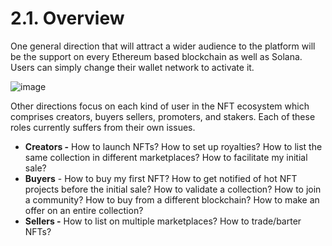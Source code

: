 # 2.1. Overview

One general direction that will attract a wider audience to the platform will be the support on every Ethereum based blockchain as well as Solana. Users can simply change their wallet network to activate it.

![image](https://user-images.githubusercontent.com/120378/154843833-21ea3131-4b87-46f0-99bb-64e863868a4d.png)

Other directions focus on each kind of user in the NFT ecosystem which comprises creators, buyers sellers, promoters, and stakers. Each of these roles currently suffers from their own issues.

* **Creators -** How to launch NFTs? How to set up royalties? How to list the same collection in different marketplaces? How to facilitate my initial sale?
* **Buyers** - How to buy my first NFT? How to get notified of hot NFT projects before the initial sale? How to validate a collection? How to join a community? How to buy from a different blockchain? How to make an offer on an entire collection?
* **Sellers -** How to list on multiple marketplaces? How to trade/barter NFTs?



